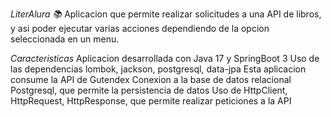 *LiterAlura 📚*
Aplicacion que permite realizar solicitudes a una API de libros, y asi poder ejecutar varias acciones dependiendo de la opcion seleccionada en un menu.

*Caracteristicas*
Aplicacion desarrollada con Java 17 y SpringBoot 3
Uso de las dependencias lombok, jackson, postgresql, data-jpa
Esta aplicacion consume la API de Gutendex
Conexion a la base de datos relacional Postgresql, que permite la persistencia de datos
Uso de HttpClient, HttpRequest, HttpResponse, que permite realizar peticiones a la API

